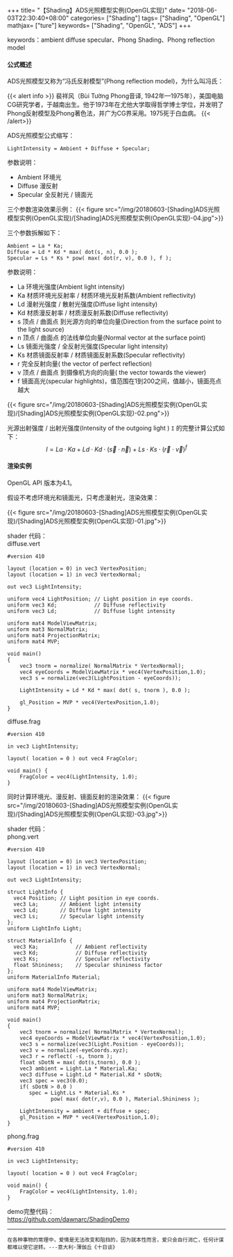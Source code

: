 +++
title= "【Shading】ADS光照模型实例(OpenGL实现)"
date= "2018-06-03T22:30:40+08:00"
categories= ["Shading"]
tags= ["Shading", "OpenGL"]
mathjax= ["ture"]
keywords= ["Shading", "OpenGL", "ADS"]
+++

keywords：ambient diffuse specular、Phong Shading、Phong reflection model

#### 公式概述

ADS光照模型又称为“冯氏反射模型”(Phong reflection model)，为什么叫冯氏：

{{< alert info >}}
裴祥风（Bùi Tường Phong音译, 1942年—1975年），美国电脑CG研究学者，于越南出生。他于1973年在尤他大学取得哲学博士学位，并发明了Phong反射模型及Phong著色法，并广为CG界采用。1975死于白血病。
{{< /alert>}}

ADS光照模型公式缩写：

	LightIntensity = Ambient + Diffuse + Specular;
	
参数说明：

+ Ambient 环境光
+ Diffuse 漫反射
+ Specular 全反射光 / 镜面光

三个参数渲染效果示例：
{{< figure src="/img/20180603-[Shading]ADS光照模型实例(OpenGL实现)/[Shading]ADS光照模型实例(OpenGL实现)-04.jpg">}}

三个参数拆解如下：

	Ambient = La * Ka;
	Diffuse = Ld * Kd * max( dot(s, n), 0.0 );
	Specular = Ls * Ks * pow( max( dot(r, v), 0.0 ), f );

参数说明：
	
+ La 环境光强度(Ambient light intensity)
+ Ka 材质环境光反射率 / 材质环境光反射系数(Ambient reflectivity)
+ Ld 漫射光强度 / 散射光强度(Diffuse light intensity)
+ Kd 材质漫反射率 / 材质漫反射系数(Diffuse reflectivity)
+ s 顶点 / 曲面点 到光源方向的单位向量(Direction from the surface point to the light source)
+ n 顶点 / 曲面点 的法线单位向量(Normal vector at the surface point)
+ Ls 镜面光强度 / 全反射光强度(Specular light intensity)
+ Ks 材质镜面反射率 / 材质镜面反射系数(Specular reflectivity)
+ r 完全反射向量( the vector of perfect reflection)
+ v 顶点 / 曲面点 到摄像机方向的向量( the vector towards the viewer)
+ f 镜面高光(specular highlights)，值范围在1到200之间，值越小，镜面亮点越大

{{< figure src="/img/20180603-[Shading]ADS光照模型实例(OpenGL实现)/[Shading]ADS光照模型实例(OpenGL实现)-02.png">}}

光源出射强度 / 出射光强度(Intensity of the outgoing light ) `I` 的完整计算公式如下：
$$
I = La \cdot Ka+Ld \cdot Kd \cdot \left(\vec{s} \cdot \vec{n}\right)+Ls \cdot Ks \cdot \left(\vec{r} \cdot \vec{v}\right)^f
$$

#### 渲染实例

OpenGL API 版本为4.1。

假设不考虑环境光和镜面光，只考虑漫射光，渲染效果：

{{< figure src="/img/20180603-[Shading]ADS光照模型实例(OpenGL实现)/[Shading]ADS光照模型实例(OpenGL实现)-01.jpg">}}

shader 代码：  
diffuse.vert

	#version 410

	layout (location = 0) in vec3 VertexPosition;
	layout (location = 1) in vec3 VertexNormal;

	out vec3 LightIntensity;

	uniform vec4 LightPosition; // Light position in eye coords.
	uniform vec3 Kd;            // Diffuse reflectivity
	uniform vec3 Ld;            // Diffuse light intensity

	uniform mat4 ModelViewMatrix;
	uniform mat3 NormalMatrix;
	uniform mat4 ProjectionMatrix;
	uniform mat4 MVP;

	void main()
	{
		vec3 tnorm = normalize( NormalMatrix * VertexNormal);
		vec4 eyeCoords = ModelViewMatrix * vec4(VertexPosition,1.0);
		vec3 s = normalize(vec3(LightPosition - eyeCoords));

		LightIntensity = Ld * Kd * max( dot( s, tnorm ), 0.0 );

		gl_Position = MVP * vec4(VertexPosition,1.0);
	}

diffuse.frag
	
	#version 410

	in vec3 LightIntensity;

	layout( location = 0 ) out vec4 FragColor;

	void main() {
		FragColor = vec4(LightIntensity, 1.0);
	}
	
同时计算环境光、漫反射、镜面反射的渲染效果：
{{< figure src="/img/20180603-[Shading]ADS光照模型实例(OpenGL实现)/[Shading]ADS光照模型实例(OpenGL实现)-03.jpg">}}

shader 代码：  
phong.vert

	#version 410

	layout (location = 0) in vec3 VertexPosition;
	layout (location = 1) in vec3 VertexNormal;

	out vec3 LightIntensity;

	struct LightInfo {
	  vec4 Position; // Light position in eye coords.
	  vec3 La;       // Ambient light intensity
	  vec3 Ld;       // Diffuse light intensity
	  vec3 Ls;       // Specular light intensity
	};
	uniform LightInfo Light;

	struct MaterialInfo {
	  vec3 Ka;            // Ambient reflectivity
	  vec3 Kd;            // Diffuse reflectivity
	  vec3 Ks;            // Specular reflectivity
	  float Shininess;    // Specular shininess factor
	};
	uniform MaterialInfo Material;

	uniform mat4 ModelViewMatrix;
	uniform mat3 NormalMatrix;
	uniform mat4 ProjectionMatrix;
	uniform mat4 MVP;

	void main()
	{
		vec3 tnorm = normalize( NormalMatrix * VertexNormal);
		vec4 eyeCoords = ModelViewMatrix * vec4(VertexPosition,1.0);
		vec3 s = normalize(vec3(Light.Position - eyeCoords));
		vec3 v = normalize(-eyeCoords.xyz);
		vec3 r = reflect( -s, tnorm );
		float sDotN = max( dot(s,tnorm), 0.0 );
		vec3 ambient = Light.La * Material.Ka;
		vec3 diffuse = Light.Ld * Material.Kd * sDotN;
		vec3 spec = vec3(0.0);
		if( sDotN > 0.0 )
		   spec = Light.Ls * Material.Ks *
				  pow( max( dot(r,v), 0.0 ), Material.Shininess );

		LightIntensity = ambient + diffuse + spec;
		gl_Position = MVP * vec4(VertexPosition,1.0);
	}

phong.frag

	#version 410

	in vec3 LightIntensity;

	layout( location = 0 ) out vec4 FragColor;

	void main() {
		FragColor = vec4(LightIntensity, 1.0);
	}

demo完整代码：  
https://github.com/dawnarc/ShadingDemo
	
***
`在各种事物的常理中，爱情是无法改变和阻挡的，因为就本性而言，爱只会自行消亡，任何计谋都难以使它逆转。---意大利·薄伽丘《十日谈》`